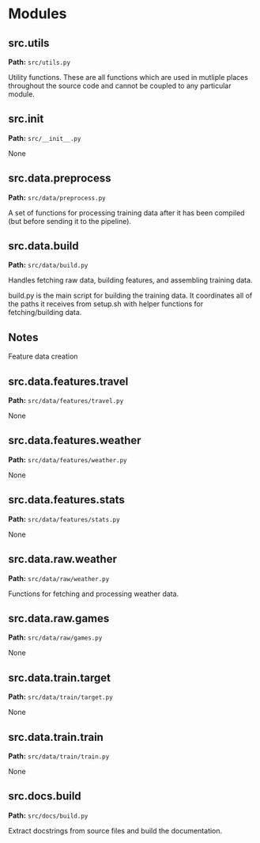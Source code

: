# Modules

## src.utils
**Path:** `src/utils.py`

Utility functions. These are all functions which are used in mutliple places throughout the source code and cannot be coupled to any particular module.

## src.__init__
**Path:** `src/__init__.py`

None

## src.data.preprocess
**Path:** `src/data/preprocess.py`

A set of functions for processing training data after it has been compiled (but before sending it to the pipeline).

## src.data.build
**Path:** `src/data/build.py`

Handles fetching raw data, building features, and assembling training data.

build.py is the main script for building the training data. It coordinates all of the paths it receives from setup.sh with helper functions for fetching/building data.

Notes
-----
Feature data creation 


## src.data.features.travel
**Path:** `src/data/features/travel.py`

None

## src.data.features.weather
**Path:** `src/data/features/weather.py`

None

## src.data.features.stats
**Path:** `src/data/features/stats.py`

None

## src.data.raw.weather
**Path:** `src/data/raw/weather.py`

Functions for fetching and processing weather data.

## src.data.raw.games
**Path:** `src/data/raw/games.py`

None

## src.data.train.target
**Path:** `src/data/train/target.py`

None

## src.data.train.train
**Path:** `src/data/train/train.py`

None

## src.docs.build
**Path:** `src/docs/build.py`

Extract docstrings from source files and build the documentation.

